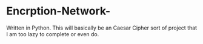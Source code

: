 # Encrption-Network-
Written in Python. 
This will basically be an Caesar Cipher sort of project that I am too lazy to complete or even do.
